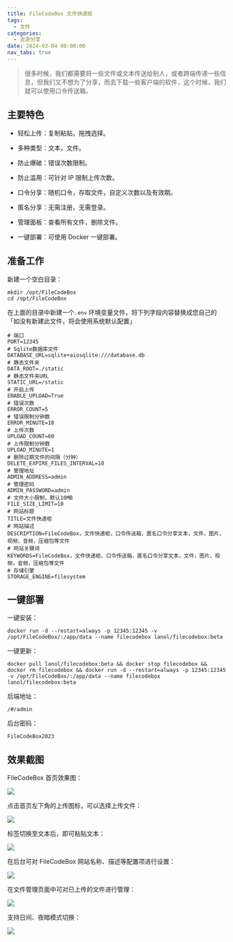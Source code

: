 ```yaml
---
title: FileCodeBox 文件快递柜
tags:
  - 文件
categories:
  - 资源分享
date: 2024-03-04 00:00:00
nav_tabs: true
---
```


> 很多时候，我们都需要将一些文件或文本传送给别人，或者跨端传递一些信息，但我们又不想为了分享，而去下载一些客户端的软件，这个时候，我们就可以使用口令传送箱。

<!-- more -->

## 主要特色

* 轻松上传：复制粘贴，拖拽选择。

* 多种类型：文本，文件。

* 防止爆破：错误次数限制。

* 防止滥用：可针对 IP 限制上传次数。

* 口令分享：随机口令，存取文件，自定义次数以及有效期。

* 匿名分享：无需注册，无需登录。

* 管理面板：查看所有文件，删除文件。

* 一键部署：可使用 Docker 一键部署。

## 准备工作

新建一个空白目录：

```
mkdir /opt/FileCodeBox
cd /opt/FileCodeBox
```

在上面的目录中新建一个`.env` 环境变量文件，将下列字段内容替换成您自己的「如没有新建此文件，将会使用系统默认配置」

```
# 端口
PORT=12345
# Sqlite数据库文件
DATABASE_URL=sqlite+aiosqlite:///database.db
# 静态文件夹
DATA_ROOT=./static
# 静态文件夹URL
STATIC_URL=/static
# 开启上传
ENABLE_UPLOAD=True
# 错误次数
ERROR_COUNT=5
# 错误限制分钟数
ERROR_MINUTE=10
# 上传次数
UPLOAD_COUNT=60
# 上传限制分钟数
UPLOAD_MINUTE=1
# 删除过期文件的间隔（分钟）
DELETE_EXPIRE_FILES_INTERVAL=10
# 管理地址
ADMIN_ADDRESS=admin
# 管理密码
ADMIN_PASSWORD=admin
# 文件大小限制，默认10MB
FILE_SIZE_LIMIT=10
# 网站标题
TITLE=文件快递柜
# 网站描述
DESCRIPTION=FileCodeBox，文件快递柜，口令传送箱，匿名口令分享文本，文件，图片，视频，音频，压缩包等文件
# 网站关键词
KEYWORDS=FileCodeBox，文件快递柜，口令传送箱，匿名口令分享文本，文件，图片，视频，音频，压缩包等文件
# 存储引擎
STORAGE_ENGINE=filesystem
```

## 一键部署

一键安装：

```
docker run -d --restart=always -p 12345:12345 -v /opt/FileCodeBox/:/app/data --name filecodebox lanol/filecodebox:beta
```

一键更新：

```
docker pull lanol/filecodebox:beta && docker stop filecodebox && docker rm filecodebox && docker run -d --restart=always -p 12345:12345 -v /opt/FileCodeBox/:/app/data --name filecodebox lanol/filecodebox:beta
```

后端地址：

```
/#/admin
```

后台密码：

```
FileCodeBox2023
```

## 效果截图

FileCodeBox 首页效果图：

![](https://cdn.dusays.com/2024/03/683-1.jpg)

点击首页左下角的上传图标，可以选择上传文件：

![](https://cdn.dusays.com/2024/03/683-2.jpg)

标签切换至文本后，即可粘贴文本：

![](https://cdn.dusays.com/2024/03/683-3.jpg)

在后台可对 FileCodeBox 网站名称、描述等配置项进行设置：

![](https://cdn.dusays.com/2024/03/683-4.jpg)

在文件管理页面中可对已上传的文件进行管理：

![](https://cdn.dusays.com/2024/03/683-5.jpg)

支持日间、夜暗模式切换：

![](https://cdn.dusays.com/2024/03/683-6.jpg)
